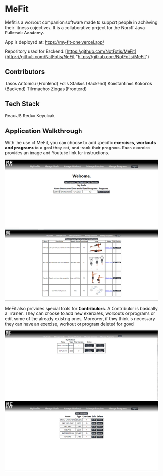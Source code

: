 # MeFit

Mefit is a workout companion software made to support people in achieving their fitness objectives. It is a collaborative project for the Noroff Java Fullstack Academy.

App is deployed at: https://my-fit-one.vercel.app/

Repository used for Backend: [https://github.com/NotFotis/MeFit](https://github.com/NotFotis/MeFit "https://github.com/NotFotis/MeFit")


## Contributors
Tasos Antoniou (Frontend)
Fotis Staikos (Backend)
Konstantinos Kokonos (Backend)
Tilemachos	 Ziogas (Frontend)


## Tech Stack

ReactJS
Redux
Keycloak


## Application Walkthrough

With the use of MeFit, you can choose to add specific <strong>exercises, workouts and programs </strong> to a goal they set, and track their progress.  Each exercise provides an image and Youtube link for instructions.

<img src='public\profile-page.png'/>

<img src='public\exercise-list.png'/>


MeFit also provides special tools for <strong>Contributors</strong>. A Contributor is basically a Trainer. They can choose to add new exercises, workouts or programs or edit some of the already existing ones. Moreover, if they think is necessary they can have an exercise, workout or program deleted for good

<img src='public\my-workouts.png'/>

<img src='public\manage-workouts.png'/>
